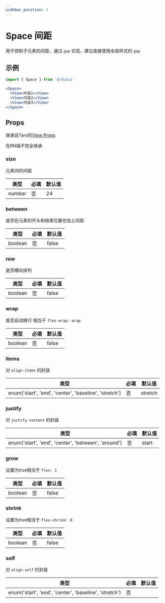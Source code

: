 ```yaml
---
sidebar_position: 3
---
```


# Space 间距

用于控制子元素的间距，通过 `gap` 实现，建议直接使用全局样式的 `gap`

## 示例

```jsx
import { Space } from '@/duxui'

<Space>
  <View>内容1</View>
  <View>内容2</View>
  <View>内容3</View>
</Space>
```

## Props

继承自Taro的[View Props](https://nervjs.github.io/taro-docs/docs/components/viewContainer/view#viewprops)

在RN端不完全继承

### size

元素间的间距

| 类型 | 必填 | 默认值 |
| ---- | -------- | ------- |
| number | 否 | 24 |

### between

是否在元素的开头和结束位置也加上间距

| 类型 | 必填 | 默认值 |
| ---- | -------- | ------- |
| boolean | 否 | false |

### row

是否横向排列

| 类型 | 必填 | 默认值 |
| ---- | -------- | ------- |
| boolean | 否 | false |

### wrap

是否自动换行 相当于 `flex-wrap: wrap`

| 类型 | 必填 | 默认值 |
| ---- | -------- | ------- |
| boolean | 否 | false |

### items

对 `align-items` 的封装

| 类型 | 必填 | 默认值 |
| ---- | -------- | ------- |
| enum('start', 'end', 'center', 'baseline', 'stretch') | 否 | stretch |

### justify

对 `justify-content` 的封装

| 类型 | 必填 | 默认值 |
| ---- | -------- | ------- |
| enum('start', 'end', 'center', 'between', 'around') | 否 | start |

### grow

设置为true相当于 `flex: 1`

| 类型 | 必填 | 默认值 |
| ---- | -------- | ------- |
| boolean | 否 | false |

### shrink

设置为true相当于 `flex-shrink: 0`

| 类型 | 必填 | 默认值 |
| ---- | -------- | ------- |
| boolean | 否 | false |

### self

对 `align-self` 的封装

| 类型 | 必填 | 默认值 |
| ---- | -------- | ------- |
| enum('start', 'end', 'center', 'baseline', 'stretch') | 否 |  |

